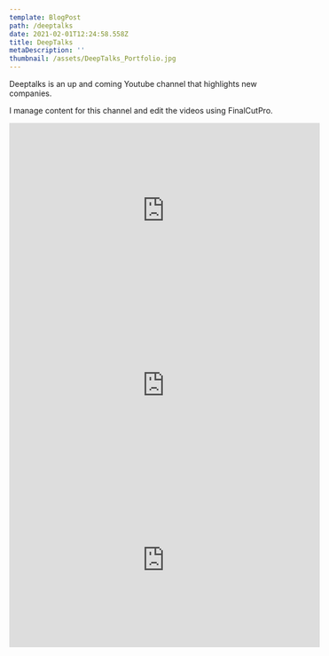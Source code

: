 ```yaml
---
template: BlogPost
path: /deeptalks
date: 2021-02-01T12:24:58.558Z
title: DeepTalks
metaDescription: ''
thumbnail: /assets/DeepTalks_Portfolio.jpg
---
```

Deeptalks is an up and coming Youtube channel that highlights new companies.

I manage content for this channel and edit the videos using FinalCutPro.

<iframe width="560" height="315" src="https://www.youtube.com/embed/VW1odTxRcgU" frameborder="0" allow="accelerometer; autoplay; clipboard-write; encrypted-media; gyroscope; picture-in-picture" allowfullscreen></iframe>

<iframe width="560" height="315" src="https://www.youtube.com/embed/BMqqVJX7mXw" frameborder="0" allow="accelerometer; autoplay; clipboard-write; encrypted-media; gyroscope; picture-in-picture" allowfullscreen></iframe>

<iframe width="560" height="315" src="https://www.youtube.com/embed/1qlcDWhvHn4" frameborder="0" allow="accelerometer; autoplay; clipboard-write; encrypted-media; gyroscope; picture-in-picture" allowfullscreen></iframe>
